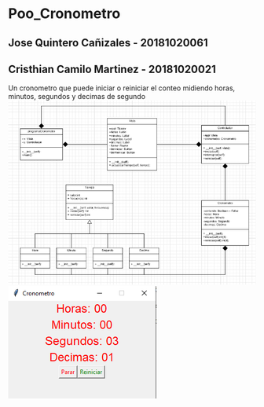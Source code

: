 # Poo_Cronometro
## Jose Quintero Cañizales - 20181020061
## Cristhian Camilo Martinez - 20181020021
Un cronometro que puede iniciar o reiniciar el conteo midiendo horas, minutos, segundos y decimas de segundo
![alt text](https://github.com/JQuinteroC/Poo_Cronometro/blob/master/UML/uml1.png)
![alt text](https://github.com/JQuinteroC/Poo_Cronometro/blob/master/UML/Programa.png)
